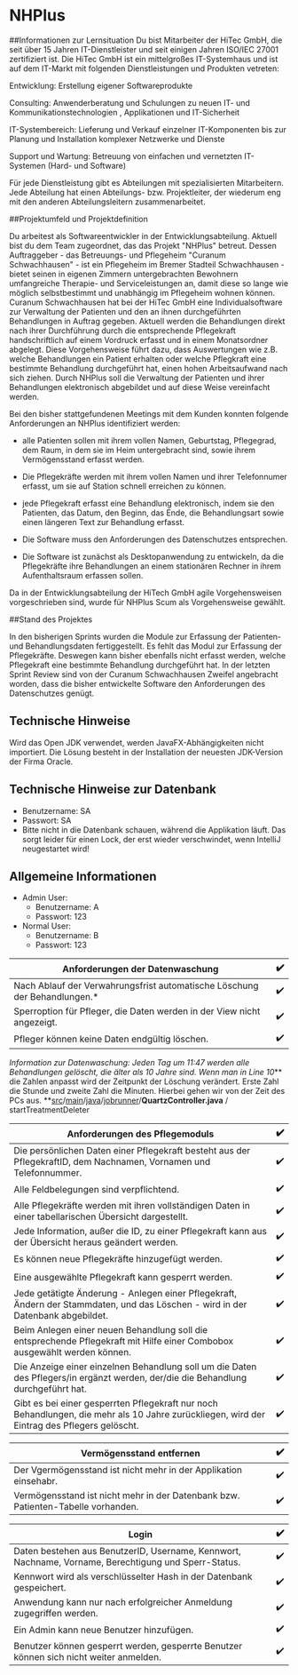 # NHPlus

##Informationen zur Lernsituation
Du bist Mitarbeiter der HiTec GmbH, die seit über 15 Jahren IT-Dienstleister und seit einigen Jahren ISO/IEC 27001 zertifiziert ist. Die HiTec GmbH ist ein mittelgroßes IT-Systemhaus und ist auf dem IT-Markt mit folgenden Dienstleistungen und Produkten vetreten: 

Entwicklung: Erstellung eigener Softwareprodukte

Consulting: Anwenderberatung und Schulungen zu neuen IT- und Kommunikationstechnologien , Applikationen und IT-Sicherheit

IT-Systembereich: Lieferung und Verkauf einzelner IT-Komponenten bis zur Planung und Installation komplexer Netzwerke und Dienste

Support und Wartung: Betreuung von einfachen und vernetzten IT-Systemen (Hard- und Software)

Für jede Dienstleistung gibt es Abteilungen mit spezialisierten Mitarbeitern. Jede Abteilung hat einen Abteilungs- bzw. Projektleiter, der wiederum eng mit den anderen Abteilungsleitern zusammenarbeitet.

 

##Projektumfeld und Projektdefinition

Du arbeitest als Softwareentwickler in der Entwicklungsabteilung. Aktuell bist du dem Team zugeordnet, das das Projekt "NHPlus" betreut. Dessen Auftraggeber - das Betreuungs- und Pflegeheim "Curanum Schwachhausen" - ist ein Pflegeheim im Bremer Stadteil Schwachhausen - bietet seinen in eigenen Zimmern untergebrachten Bewohnern umfangreiche Therapie- und Serviceleistungen an, damit diese so lange wie möglich selbstbestimmt und unabhängig im Pflegeheim wohnen können. Curanum Schwachhausen hat bei der HiTec GmbH eine Individualsoftware zur Verwaltung der Patienten und den an ihnen durchgeführten Behandlungen in Auftrag gegeben. Aktuell werden die Behandlungen direkt nach ihrer Durchführung durch die entsprechende Pflegekraft handschriftlich auf einem Vordruck erfasst und in einem Monatsordner abgelegt. Diese Vorgehensweise führt dazu, dass Auswertungen wie z.B. welche Behandlungen ein Patient erhalten oder welche Pflegkraft eine bestimmte Behandlung durchgeführt hat, einen hohen Arbeitsaufwand nach sich ziehen. Durch NHPlus soll die Verwaltung der Patienten und ihrer Behandlungen elektronisch abgebildet und auf diese Weise vereinfacht werden.

Bei den bisher stattgefundenen Meetings mit dem Kunden konnten folgende Anforderungen an NHPlus identifiziert werden:

- alle Patienten sollen mit ihrem vollen Namen, Geburtstag, Pflegegrad, dem Raum, in dem sie im Heim untergebracht sind, sowie ihrem Vermögensstand erfasst werden.

- Die Pflegekräfte werden mit ihrem vollen Namen und ihrer Telefonnumer erfasst, um sie auf Station schnell erreichen zu können.

- jede Pflegekraft erfasst eine Behandlung elektronisch, indem sie den Patienten, das Datum, den Beginn, das Ende, die Behandlungsart sowie einen längeren Text zur Behandlung erfasst.

- Die Software muss den Anforderungen des Datenschutzes entsprechen. 

- Die Software ist zunächst als Desktopanwendung zu entwickeln, da die Pflegekräfte ihre Behandlungen an einem stationären Rechner in ihrem Aufenthaltsraum erfassen sollen.

 

Da in der Entwicklungsabteilung der HiTech GmbH agile Vorgehensweisen vorgeschrieben sind, wurde für NHPlus Scum als Vorgehensweise gewählt.

 

##Stand des Projektes

In den bisherigen Sprints wurden die Module zur Erfassung der Patienten- und Behandlungsdaten fertiggestellt. Es fehlt das Modul zur Erfassung der Pflegekräfte. Deswegen kann bisher ebenfalls nicht erfasst werden, welche Pflegekraft eine bestimmte Behandlung durchgeführt hat. In der letzten Sprint Review sind von der Curanum Schwachhausen Zweifel angebracht worden, dass die bisher entwickelte Software den Anforderungen des Datenschutzes genügt.

## Technische Hinweise

Wird das Open JDK verwendet, werden JavaFX-Abhängigkeiten nicht importiert. Die Lösung besteht in der Installation der neuesten JDK-Version der Firma Oracle.

## Technische Hinweise zur Datenbank

- Benutzername: SA
- Passwort: SA
- Bitte nicht in die Datenbank schauen, während die Applikation läuft. Das sorgt leider für einen Lock, der erst wieder verschwindet, wenn IntelliJ neugestartet wird!

## Allgemeine Informationen
- Admin User:
	- Benutzername: A
	- Passwort: 123
- Normal User:
	- Benutzername: B
	- Passwort: 123


| Anforderungen der Datenwaschung | ✔️ |
|--------------------------------------------------------------------------|---|
| Nach Ablauf der Verwahrungsfrist automatische Löschung der Behandlungen.* | ✔️ |
| Sperroption für Pfleger, die Daten werden in der View nicht angezeigt.   | ✔️ |
| Pfleger können keine Daten endgültig löschen.                            | ✔️ |


*Information zur Datenwaschung:
Jeden Tag um 11:47 werden alle Behandlungen gelöscht, die älter als 10 Jahre sind.
Wenn man in Line 10*** die Zahlen anpasst wird der Zeitpunkt der Löschung verändert. Erste Zahl die Stunde und zweite Zahl die Minuten. Hierbei gehen wir von der Zeit des PCs aus.
 **[src](https://github.com/Natebeta/NHPlus/tree/develop/src)/[main](https://github.com/Natebeta/NHPlus/tree/develop/src/main)/[java](https://github.com/Natebeta/NHPlus/tree/develop/src/main/java)/[jobrunner](https://github.com/Natebeta/NHPlus/tree/develop/src/main/java/jobrunner)/**QuartzController.java**  /  startTreatmentDeleter


| Anforderungen des Pflegemoduls| ✔️ |
|--------------------------------------------------------------------------------------------------------------------|---|
| Die persönlichen Daten einer Pflegekraft besteht aus der PflegekraftID, dem Nachnamen, Vornamen und Telefonnummer.                                                                             | ✔️ |
|   Alle Feldbelegungen sind verpflichtend.                                                                                                                 | ✔️ |
|   Alle Pflegekräfte werden mit ihren vollständigen Daten in einer tabellarischen Übersicht dargestellt.                                                                                                                 | ✔️  |
|    Jede Information, außer die ID, zu einer Pflegekraft kann aus der Übersicht heraus geändert werden.                                                                                                                | ✔️  |
|   Es können neue Pflegekräfte hinzugefügt werden.                                                                                                                 |  ✔️ |
|         Eine ausgewählte Pflegekraft kann gesperrt werden.                                                                                                           | ✔️  |
|    Jede getätigte Änderung - Anlegen einer Pflegekraft, Ändern der Stammdaten, und das Löschen - wird in der Datenbank abgebildet.                                                                                                                | ✔️  |
|    Beim Anlegen einer neuen Behandlung soll die entsprechende Pflegekraft mit Hilfe einer Combobox ausgewählt werden können.                                                                                                                |  ✔️ |
|  Die Anzeige einer einzelnen Behandlung soll um die Daten des Pflegers/in ergänzt werden, der/die die Behandlung durchgeführt hat.                                                                                                                  | ✔️  |
|  Gibt es bei einer gesperrten Pflegekraft nur noch Behandlungen, die mehr als 10 Jahre zurückliegen, wird der Eintrag des Pflegers gelöscht.                                                                                                                 | ✔️  |

| Vermögensstand entfernen | ✔️ |
|--------------------------------------------------------------------------|---|
| Der Vgermögensstand ist nicht mehr in der Applikation einsehabr. | ✔️ |
| Vermögensstand ist nicht mehr in der Datenbank bzw. Patienten-Tabelle vorhanden. | ✔️ |

| Login | ✔️ |
|--------------------------------------------------------------------------|---|
| Daten bestehen aus BenutzerID, Username, Kennwort, Nachname, Vorname, Berechtigung und Sperr-Status. | ✔️ |
| Kennwort wird als verschlüsselter Hash in der Datenbank gespeichert.  | ✔️ |
| Anwendung kann nur nach erfolgreicher Anmeldung zugegriffen werden.  | ✔️ |
| Ein Admin kann neue Benutzer hinzufügen.  | ✔️ |
| Benutzer können gesperrt werden, gesperrte Benutzer können sich nicht weiter anmelden.  | ✔️ |
